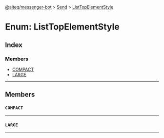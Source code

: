 [@aiteq/messenger-bot](../README.md) > [Send](../modules/send.md) > [ListTopElementStyle](../enums/send.listtopelementstyle.md)

# Enum: ListTopElementStyle

## Index

### Members

* [COMPACT](send.listtopelementstyle.md#compact)
* [LARGE](send.listtopelementstyle.md#large)

---

## Members

<a id="compact"></a>
###  `COMPACT`

___

<a id="large"></a>
###  `LARGE`

___
